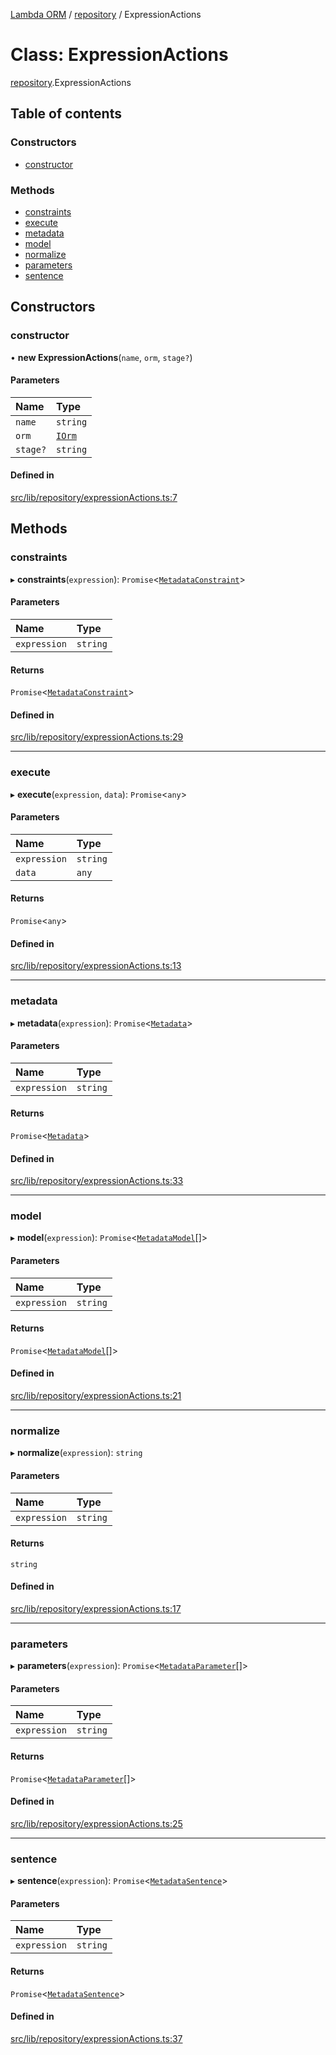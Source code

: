[Lambda ORM](../README.md) / [repository](../modules/repository.md) / ExpressionActions

# Class: ExpressionActions

[repository](../modules/repository.md).ExpressionActions

## Table of contents

### Constructors

- [constructor](repository.ExpressionActions.md#constructor)

### Methods

- [constraints](repository.ExpressionActions.md#constraints)
- [execute](repository.ExpressionActions.md#execute)
- [metadata](repository.ExpressionActions.md#metadata)
- [model](repository.ExpressionActions.md#model)
- [normalize](repository.ExpressionActions.md#normalize)
- [parameters](repository.ExpressionActions.md#parameters)
- [sentence](repository.ExpressionActions.md#sentence)

## Constructors

### constructor

• **new ExpressionActions**(`name`, `orm`, `stage?`)

#### Parameters

| Name | Type |
| :------ | :------ |
| `name` | `string` |
| `orm` | [`IOrm`](../interfaces/model.IOrm.md) |
| `stage?` | `string` |

#### Defined in

[src/lib/repository/expressionActions.ts:7](https://github.com/FlavioLionelRita/lambdaorm/blob/baac5cd/src/lib/repository/expressionActions.ts#L7)

## Methods

### constraints

▸ **constraints**(`expression`): `Promise`<[`MetadataConstraint`](../interfaces/model.MetadataConstraint.md)\>

#### Parameters

| Name | Type |
| :------ | :------ |
| `expression` | `string` |

#### Returns

`Promise`<[`MetadataConstraint`](../interfaces/model.MetadataConstraint.md)\>

#### Defined in

[src/lib/repository/expressionActions.ts:29](https://github.com/FlavioLionelRita/lambdaorm/blob/baac5cd/src/lib/repository/expressionActions.ts#L29)

___

### execute

▸ **execute**(`expression`, `data`): `Promise`<`any`\>

#### Parameters

| Name | Type |
| :------ | :------ |
| `expression` | `string` |
| `data` | `any` |

#### Returns

`Promise`<`any`\>

#### Defined in

[src/lib/repository/expressionActions.ts:13](https://github.com/FlavioLionelRita/lambdaorm/blob/baac5cd/src/lib/repository/expressionActions.ts#L13)

___

### metadata

▸ **metadata**(`expression`): `Promise`<[`Metadata`](../interfaces/model.Metadata.md)\>

#### Parameters

| Name | Type |
| :------ | :------ |
| `expression` | `string` |

#### Returns

`Promise`<[`Metadata`](../interfaces/model.Metadata.md)\>

#### Defined in

[src/lib/repository/expressionActions.ts:33](https://github.com/FlavioLionelRita/lambdaorm/blob/baac5cd/src/lib/repository/expressionActions.ts#L33)

___

### model

▸ **model**(`expression`): `Promise`<[`MetadataModel`](../interfaces/model.MetadataModel.md)[]\>

#### Parameters

| Name | Type |
| :------ | :------ |
| `expression` | `string` |

#### Returns

`Promise`<[`MetadataModel`](../interfaces/model.MetadataModel.md)[]\>

#### Defined in

[src/lib/repository/expressionActions.ts:21](https://github.com/FlavioLionelRita/lambdaorm/blob/baac5cd/src/lib/repository/expressionActions.ts#L21)

___

### normalize

▸ **normalize**(`expression`): `string`

#### Parameters

| Name | Type |
| :------ | :------ |
| `expression` | `string` |

#### Returns

`string`

#### Defined in

[src/lib/repository/expressionActions.ts:17](https://github.com/FlavioLionelRita/lambdaorm/blob/baac5cd/src/lib/repository/expressionActions.ts#L17)

___

### parameters

▸ **parameters**(`expression`): `Promise`<[`MetadataParameter`](../interfaces/model.MetadataParameter.md)[]\>

#### Parameters

| Name | Type |
| :------ | :------ |
| `expression` | `string` |

#### Returns

`Promise`<[`MetadataParameter`](../interfaces/model.MetadataParameter.md)[]\>

#### Defined in

[src/lib/repository/expressionActions.ts:25](https://github.com/FlavioLionelRita/lambdaorm/blob/baac5cd/src/lib/repository/expressionActions.ts#L25)

___

### sentence

▸ **sentence**(`expression`): `Promise`<[`MetadataSentence`](../interfaces/model.MetadataSentence.md)\>

#### Parameters

| Name | Type |
| :------ | :------ |
| `expression` | `string` |

#### Returns

`Promise`<[`MetadataSentence`](../interfaces/model.MetadataSentence.md)\>

#### Defined in

[src/lib/repository/expressionActions.ts:37](https://github.com/FlavioLionelRita/lambdaorm/blob/baac5cd/src/lib/repository/expressionActions.ts#L37)
